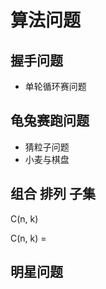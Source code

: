 # 算法问题

## 握手问题

- 单轮循环赛问题

## 龟兔赛跑问题

- 猜粒子问题
- 小麦与棋盘

## 组合 排列 子集

C(n, k)

C(n, k) = 

## 明星问题

##
